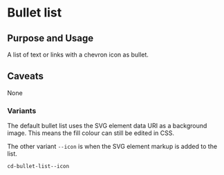# Bullet list

## Purpose and Usage
A list of text or links with a chevron icon as bullet.

## Caveats
None

### Variants
The default bullet list uses the SVG element data URI as a background image. This means the fill colour can still be edited in CSS.

The other variant `--icon` is when the SVG element markup is added to the list.

```
cd-bullet-list--icon

```
